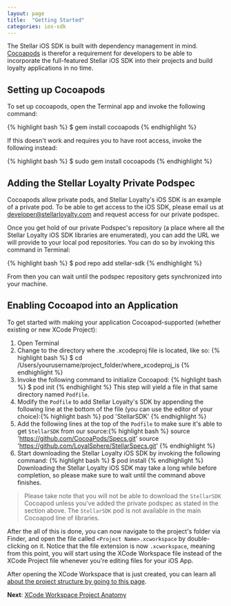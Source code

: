 ```yaml
---
layout: page
title:  "Getting Started"
categories: ios-sdk
---
```

The Stellar iOS SDK is built with dependency management in mind. [Cocoapods](http://www.cocoapods.org) is therefor a requirement for developers to be able to incorporate the full-featured Stellar iOS SDK into their projects and build loyalty applications in no time.

## Setting up Cocoapods

To set up cocoapods, open the Terminal app and invoke the following command:

{% highlight bash %}
$ gem install cocoapods
{% endhighlight %}

If this doesn't work and requires you to have root access, invoke the following instead:

{% highlight bash %}
$ sudo gem install cocoapods
{% endhighlight %}

## Adding the Stellar Loyalty Private Podspec

Cocoapods allow private pods, and Stellar Loyalty's iOS SDK is an example of a private pod. To be able to get access to the iOS SDK, please email us at [developer@stellarloyalty.com](developer@stellarloyalty.com) and request access for our private podspec.

Once you get hold of our private Podspec's repository (a place where all the Stellar Loyalty iOS SDK libraries are enumerated), you can add the URL we will provide to your local pod repositories. You can do so by invoking this command in Terminal:

{% highlight bash %}
$ pod repo add stellar-sdk <podspec URL that we will send you>
{% endhighlight %}

From then you can wait until the podspec repository gets synchronized into your machine.

## Enabling Cocoapod into an Application

To get started with making your application Cocoapod-supported (whether existing or new XCode Project):

1. Open Terminal
2. Change to the directory where the .xcodeproj file is located, like so: {% highlight bash %}
$ cd /Users/yourusername/project_folder/where_xcodeproj_is
{% endhighlight %}
3. Invoke the following command to initialize Cocoapod: {% highlight bash %}
$ pod init
{% endhighlight %} This step will yield a file in that same directory named `Podfile`.
4. Modify the `Podfile` to add Stellar Loyalty's SDK by appending the following line at the bottom of the file (you can use the editor of your choice):{% highlight bash %}
pod 'StellarSDK'
{% endhighlight %}
5. Add the following lines at the top of the `Podfile` to make sure it's able to get `StellarSDK` from our source:{% highlight bash %}
source 'https://github.com/CocoaPods/Specs.git'
source 'https://github.com/LoyalSphere/StellarSpecs.git'
{% endhighlight %}
6. Start downloading the Stellar Loyalty iOS SDK by invoking the following command: {% highlight bash %}
$ pod install
{% endhighlight %} Downloading the Stellar Loyalty iOS SDK may take a long while before completion, so please make sure to wait until the command above finishes.

> Please take note that you will not be able to download the `StellarSDK`
> Cocoapod unless you've added the private podspec as stated in the section 
> above. The `StellarSDK` pod is not available in the main Cocoapod line of
> libraries.

After the all of this is done, you can now navigate to the project's folder via Finder, and open the file called `<Project Name>.xcworkspace` by double-clicking on it. Notice that the file extension is now `.xcworkspace`, meaning from this point, you will start using the XCode Workspace file instead of the XCode Project file whenever you're editing files for your iOS App.

After opening the XCode Workspace that is just created, you can learn all [about the project structure by going to this page]({{site.baseurl}}/ios_sdk/pages/01_project_anatomy.html).

**Next**: [XCode Workspace Project Anatomy]({{site.baseurl}}/ios_sdk/pages/01_project_anatomy.html)